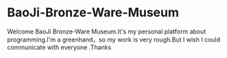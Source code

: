 # BaoJi-Bronze-Ware-Museum
Welcome BaoJi Bronze-Ware Museum.It's my personal platform about programming.I'm a greenhand，so my work is very rough.But I wish I could communicate with everyone .Thanks
